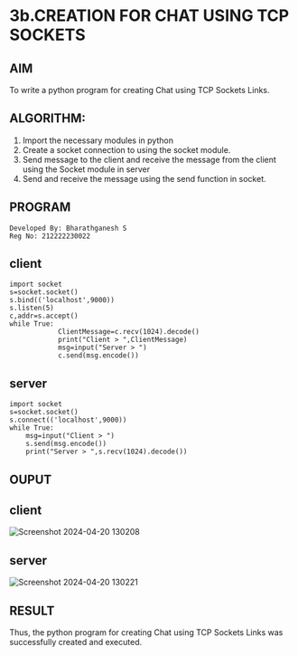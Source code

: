 # 3b.CREATION FOR CHAT USING TCP SOCKETS
## AIM
To write a python program for creating Chat using TCP Sockets Links.
## ALGORITHM:
1. Import the necessary modules in python
2. Create a socket connection to using the socket module.
3. Send message to the client and receive the message from the client using the Socket module in
 server
4. Send and receive the message using the send function in socket.
## PROGRAM
```
Developed By: Bharathganesh S
Reg No: 212222230022
```

## client
```
import socket 
s=socket.socket() 
s.bind(('localhost',9000)) 
s.listen(5) 
c,addr=s.accept() 
while True: 
            ClientMessage=c.recv(1024).decode() 
            print("Client > ",ClientMessage) 
            msg=input("Server > ") 
            c.send(msg.encode())
```
## server
```
import socket 
s=socket.socket() 
s.connect(('localhost',9000)) 
while True: 
    msg=input("Client > ") 
    s.send(msg.encode()) 
    print("Server > ",s.recv(1024).decode())
```
## OUPUT

## client

![Screenshot 2024-04-20 130208](https://github.com/Danica-christa/3b_CHAT_USING_TCP_SOCKETS/assets/151514009/55862165-6434-43ff-a530-3ca9130bd7f5)
## server

![Screenshot 2024-04-20 130221](https://github.com/Danica-christa/3b_CHAT_USING_TCP_SOCKETS/assets/151514009/691a3539-6566-4991-8016-b7d579f3ddaf)

## RESULT
Thus, the python program for creating Chat using TCP Sockets Links was successfully 
created and executed.

